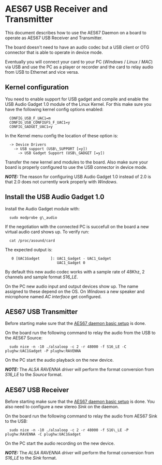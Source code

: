 # AES67 USB Receiver and Transmitter #

This document describes how to use the AES67 Daemon on a board to operate as AES67 USB Receiver and Transmitter.

The board doesn't need to have an audio codec but a USB client or OTG connector that is able to operate in device mode.

Eventually you will connect your card to your PC (*Windows* / *Linux* / *MAC*) via USB and use the PC as a player or recorder and the card to relay audio from USB to Ethernet and vice versa.

## Kernel configuration ##
<a name="kernel_config"></a>
You need to enable support for USB gadget and compile and enable the USB Audio Gadget 1.0 module of the Linux Kernel. 
For this make sure you have the following kernel config options enabled:

      CONFIG_USB_F_UAC1=m
      CONFIG_USB_CONFIGFS_F_UAC1=y
      CONFIG_GADGET_UAC1=y
In the Kernel menu config the location of these option is:

      -> Device Drivers 
        -> USB support (USB\_SUPPORT [=y])
          -> USB Gadget Support (USB\_GADGET [=y])
Transfer the new kernel and modules to the board. 
Also make sure your board is properly configured to use the USB connector in device mode.

**_NOTE:_** The reason for configuring USB Audio Gadget 1.0 instead of 2.0 is that 2.0 does not currently work properly with *Windows*.

## Install the USB Audio Gadget 1.0 ##
<a name="g_audio_install"></a>
Install the Audio Gadget module with:

      sudo modprobe g\_audio

If the negotiation with the connected PC is succefull on the board a new virtual audio card shows up.
To verify run:

      cat /proc/asound/card
The expected output is:

       0 [UAC1Gadget     ]: UAC1_Gadget - UAC1_Gadget
                            UAC1_Gadget 0
By default this new audio codec works with a sample rate of 48Khz, 2 channels and sample format *S16_LE*.

On the PC new audio input and output devices show up. 
The name assigned to these depend on the OS.
On *Windows* a new speaker and microphone named *AC interface* get configured.


## AES67 USB Transmitter ##
<a name="usb_transmitter"></a>
Before starting make sure that the [AES67 daemon basic setup](DEVICES.ms#daemon_setup) is done.

On the board run the following command to relay the audio from the USB to the AES67 Source:

      sudo nice -n -10 ./alsaloop -c 2 -r 48000 -f S16_LE -C plughw:UAC1Gadget -P plughw:RAVENNA
On the PC start the audio playback on the new device.

**_NOTE:_** The *ALSA RAVENNA driver* will perform the format conversion from *S16\_LE* to the *Source* format.

## AES67 USB Receiver ##
<a name="usb_receiver"></a>
Before starting make sure that the [AES67 daemon basic setup](DEVICES.ms#daemon_setup) is done. 
You also need to configure a new stereo *Sink* on the daemon.

On the board run the following command to relay the audio from AES67 Sink to the USB:

      sudo nice -n -10 ./alsaloop -c 2 -r 48000 -f S16\_LE -P plughw:RAVENNA -C plughw:UAC1Gadget
On the PC start the audio recording on the new device.

**_NOTE:_** The *ALSA RAVENNA driver* will perform the format conversion from *S16\_LE* to the *Sink* format.
